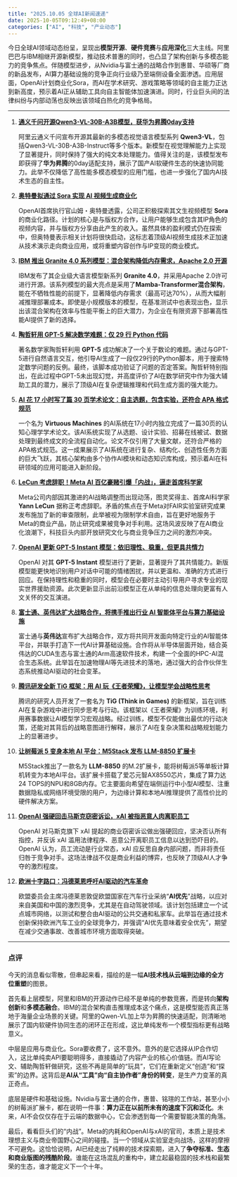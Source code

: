 ```yaml
---
title: "2025.10.05 全球AI新闻速递"
date: 2025-10-05T09:12:49+08:00
categories: ["AI", "科技", "产业动态"]
---
```


今日全球AI领域动态纷呈，呈现出**模型开源**、**硬件竞赛**与**应用深化**三大主线。阿里巴巴与IBM相继开源新模型，推动技术普惠的同时，也凸显了架构创新与多模态能力的竞争焦点。伴随模型进步，从Nvidia与富士通的战略合作到惠普、华硕等厂商的新品发布，AI算力基础设施的竞争正向行业级乃至端侧设备全面渗透。应用层面，OpenAI计划商业化Sora，而AI在学术研究、游戏策略等领域的自主能力正达到新高度，预示着AI正从辅助工具向自主智能体加速演进。同时，行业巨头间的法律纠纷与内部动荡也反映出该领域白热化的竞争格局。

---

1.  [**通义千问开源Qwen3-VL-30B-A3B模型，获华为昇腾0day支持**](https://36kr.com/newsflashes/3494415021202566?f=rss)

    阿里云通义千问宣布开源其最新的多模态视觉语言模型系列 **Qwen3-VL**，包括Qwen3-VL-30B-A3B-Instruct等多个版本。新模型在视觉理解能力上实现了显著提升，同时保持了强大的纯文本处理能力。值得关注的是，该模型发布即获得了**华为昇腾**的0day适配支持，展示了国产AI软硬件生态的快速协同能力。此举不仅降低了高性能多模态模型的应用门槛，也进一步强化了国内AI技术生态的自主性。

2.  [**奥特曼拟通过 Sora 实现 AI 视频生成商业化**](https://36kr.com/newsflashes/3494250896809089?f=rss)

    OpenAI首席执行官山姆・奥特曼透露，公司正积极探索其文生视频模型 **Sora** 的商业化路径。计划的核心是与版权方合作，让用户能够生成包含其IP角色的视频内容，并与版权方分享由此产生的收入。虽然具体的盈利模式仍在探索中，但奥特曼表示相关计划将很快启动，这标志着顶级AI视频生成技术正加速从技术演示走向商业应用，或将重塑内容创作与IP变现的商业模式。

3.  [**IBM 推出 Granite 4.0 系列模型：混合架构降低内存需求，Apache 2.0 开源**](https://www.ithome.com/0/887/506.htm)

    IBM发布了其企业级大语言模型新系列 **Granite 4.0**，并采用Apache 2.0许可进行开源。该系列模型的最大亮点是采用了**Mamba-Transformer混合架构**，能在不牺牲性能的前提下，显著降低内存需求（最高可达70%），从而大幅削减推理部署成本。即使是小规模版本的模型，在基准测试中也表现出色，显示出该混合架构在效率与性能平衡上的巨大潜力，为企业在有限资源下部署高性能AI提供了新的选择。

4.  [**陶哲轩用 GPT-5 解决数学难题：仅 29 行 Python 代码**](https://www.ithome.com/0/887/534.htm)

    著名数学家陶哲轩利用 **GPT-5** 成功解决了一个关于数论的难题。通过与GPT-5进行自然语言交互，他引导AI生成了一段仅29行的Python脚本，用于搜索特定数学问题的反例。最终，该脚本成功验证了问题的否定答案。陶哲轩特别指出，在此过程中GPT-5未出现幻觉，并高度评价了AI在数学研究中作为强大辅助工具的潜力，展示了顶级AI在复杂逻辑推理和代码生成方面的强大能力。

5.  [**AI 花 17 小时写了篇 30 页学术论文：自主选题，包含实验，还符合 APA 格式规范**](https://www.ithome.com/0/887/498.htm)

    一个名为 **Virtuous Machines** 的AI系统在17小时内独立完成了一篇30页的认知心理学学术论文。该AI系统实现了从选题、设计实验、招募在线被试、数据处理到最终成文的全流程自动化。论文不仅引用了大量文献，还符合严格的APA格式规范。这一成果展示了AI系统在进行复杂、结构化、创造性任务方面的巨大飞跃，其核心架构由多个协作AI模块和动态知识库构成，预示着AI在科研领域的应用可能进入新阶段。

6.  [**LeCun 考虑辞职！Meta AI 百亿豪赌引爆「内战」，逼走首席科学家**](https://www.ithome.com/0/887/497.htm)

    Meta公司内部因其激进的AI战略调整而出现动荡，图灵奖得主、首席AI科学家 **Yann LeCun** 据称正考虑辞职。矛盾的焦点在于Meta对FAIR实验室研究成果发布施加了新的审查限制，此举被视为限制学术自由，旨在更好地服务于Meta的商业产品，防止研究成果被竞争对手利用。这场风波反映了在AI商业化浪潮下，科技巨头内部开放研究文化与商业竞争压力之间的激烈冲突。

7.  [**OpenAI 更新 GPT-5 Instant 模型：依旧理性、稳重，但更具共情力**](https://www.ithome.com/0/887/556.htm)

    OpenAI 对其 **GPT-5 Instant** 模型进行了更新，显著提升了其共情能力。新版模型能更快地识别用户对话中可能的情绪困扰，并以更温和、准确的方式进行回应。在保持理性和稳重的同时，模型会在必要时主动引导用户寻求专业的现实世界援助资源。此次更新显示出前沿模型正在从单纯的信息处理向更富有人文关怀的交互演进。

8.  [**富士通、英伟达扩大战略合作，将携手推出行业 AI 智能体平台与算力基础设施**](https://www.ithome.com/0/887/508.htm)

    富士通与**英伟达**宣布扩大战略合作，双方将共同开发面向特定行业的AI智能体平台，并联手打造下一代AI计算基础设施。合作将从半导体层面开始，结合英伟达的CUDA生态与富士通的Arm高速软件技术，构建一个全面的HPC-AI混合生态系统。此举旨在加速物理AI等先进技术的落地，通过强大的合作伙伴生态系统推动AI驱动的社会变革。

9.  [**腾讯研发全新 TiG 框架：用 AI 玩《王者荣耀》，让模型学会战略性思考**](https://www.ithome.com/0/887/530.htm)

    腾讯的研究人员开发了一套名为 **TiG (Think in Games)** 的新框架，旨在训练AI在复杂游戏中进行同步思考与行动。该框架以《王者荣耀》为训练环境，利用赛事数据让AI模型学习宏观战略。经过训练，模型不仅能做出最优的行动决策，还能对其背后的战略意图进行解释，展示了AI在复杂决策和战略规划能力上的显著进步。

10. [**让树莓派 5 变身本地 AI 平台：M5Stack 发布 LLM-8850 扩展卡**](https://www.ithome.com/0/887/538.htm)

    M5Stack推出了一款名为 **LLM-8850** 的M.2扩展卡，能将树莓派5等单板计算机转变为本地AI平台。该扩展卡搭载了爱芯元智AX8550芯片，集成了算力达24 TOPS的NPU和8GB内存。它主要面向希望在端侧运行中小型AI模型、注重数据隐私或网络环境受限的用户，为边缘计算和本地AI推理提供了高性价比的硬件解决方案。

11. [**OpenAI 强硬回击马斯克窃密诉讼，xAI 被指恶意人肉离职员工**](https://www.ithome.com/0/887/531.htm)

    OpenAI 对马斯克旗下 xAI 提起的商业窃密诉讼做出强硬回应，坚决否认所有指控，并反诉 xAI 滥用法律程序、恶意公开离职员工信息以达到恐吓目的。OpenAI 认为，员工流动是行业常态，xAI 应反思自身内部问题，而非将责任归咎于竞争对手。这场法律战不仅是商业利益的博弈，也反映了顶级AI人才争夺的激烈程度。

12. [**欧洲十字路口：冯德莱恩呼吁AI驱动的汽车革命**](https://ai2people.com/europe-at-a-crossroads-von-der-leyen-demands-ai-driven-car-revolution/)

    欧盟委员会主席冯德莱恩敦促欧盟国家在汽车行业采纳“**AI优先**”战略，以应对来自美国和中国的激烈竞争，尤其是在自动驾驶领域。该计划包括建立一个试点城市网络，以测试和整合由AI驱动的公共交通和私家车。此举旨在通过技术创新保持欧洲汽车工业的全球竞争力，并强调“AI优先意味着安全优先”，期望在减少交通事故、改善城市环境方面取得突破。

---

### **点评**

今天的消息看似零散，但串起来看，描绘的是一幅**AI技术栈从云端到边缘的全方位重塑**的图景。

首先看上层模型，阿里和IBM的开源动作已经不是单纯的参数竞赛，而是转向**架构创新**和**多模态融合**。IBM的混合架构直击推理成本这个痛点，这是模型能否真正落地于海量企业场景的关键。阿里的Qwen-VL加上华为昇腾的快速适配，则清晰地展示了国内软硬件协同生态的闭环正在形成，这比单纯发布一个模型指标更有战略意义。

中层是应用与商业化。Sora要收费了，这不意外。意外的是它选择从IP合作切入，这比单纯卖API要聪明得多，直接撬动了内容产业的核心价值链。而AI写论文、辅助陶哲轩做研究，这些不再是简单的“玩具”，它们在重新定义“创造”和“探索”的边界。这背后是**AI从“工具”向“自主协作者”身份的转变**，是生产力变革的真正奇点。

底层是硬件和基础设施。Nvidia与富士通的合作，惠普、铭瑄的工作站，甚至小小的树莓派扩展卡，都在说明一件事：**算力正在以前所未有的速度下沉和泛化**。未来，AI不会仅仅存在于云端的数据中心，它会渗透到每一个需要智能决策的角落。

最后，看看巨头们的“内战”。Meta的内耗和OpenAI与xAI的官司，本质上是技术理想主义与商业帝国野心之间的碰撞。当一个领域从实验室走向战场，这样的摩擦不可避免。这恰恰说明，AI已经走出了纯粹的技术探索期，进入了**争夺标准、生态和商业版图的残酷阶段**。谁能在这场混乱的重构中，建立起最稳固的技术栈和最繁荣的生态，谁才能定义下一个十年。